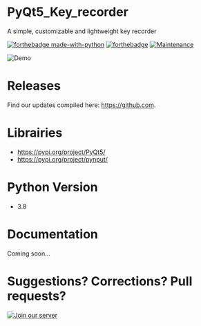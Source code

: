 # PyQt5_Key_recorder
A simple, customizable and lightweight key recorder

[![forthebadge made-with-python](http://ForTheBadge.com/images/badges/made-with-python.svg)](https://www.python.org/)
[![forthebadge](https://forthebadge.com/images/badges/built-by-developers.svg)](https://forthebadge.com)
[![Maintenance](https://img.shields.io/badge/Maintained%3F-yes-green.svg)]()

![Demo](https://i.ibb.co/3BSfqr6/index.png)

Releases
===========

Find our updates compiled here: https://github.com.


Librairies
===============

- https://pypi.org/project/PyQt5/
- https://pypi.org/project/pynput/

Python Version
===============

- 3.8

Documentation
===============

Coming soon...

Suggestions? Corrections? Pull requests?
===============
[![Join our server](https://img.shields.io/discord/308323056592486420.svg)](https://discordapp.com/invite/zcWp9sC) 
